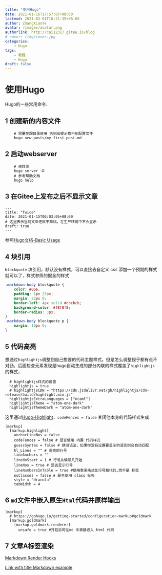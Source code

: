 ```yaml
---
title: "使用Hugo"
date: 2021-01-16T17:57:07+08:00
lastmod: 2021-02-01T18:21:35+08:00
author: ZhangXiaoYe
avatar: /images/avatar.png
authorlink: http://cai12317.gitee.io/blog
# cover: /img/cover.jpg
categories:
    - Hugo
tags:
    - 教程
    - Hugo
draft: false
---
```


# 使用Hugo

Hugo的一些常用命令.

<!--more-->

## 1 创建新的内容文件

```
    # 需要在跟目录使用 否则会提示找不到配置文件
    hugo new posts/my-first-post.md
```

## 2 启动webserver

```
    # 根目录
    hugo server -D
    # 参考帮助文档
    hugo help
```


## 3 在Gitee上发布之后不显示文章

```
---
title: "Twice"
date: 2021-01-15T00:03:05+08:00
# 这里表示当前文章还属于草稿，在生产环境中不会显示
draft: true
---
```
参照[Hugo文档-Basic Usage](https://gohugo.io/getting-started/usage/#draft-future-and-expired-content)


## 4 块引用
`blockquote` 块引用，默认没有样式，可以直接去自定义 css 添加一个预期的样式就可以了，样式参照的掘金的样式

``` css
.markdown-body blockquote {
    color: #666;
    padding: 1px 23px;
    margin: 22px 0;
    border-left: 4px solid #cbcbcb;
    background-color: #f8f8f8;
    border-radius: 3px;
}
.markdown-body blockquote p {
    margin: 10px 0;
}

```

## 5 代码高亮

想通过`highlightjs`调整到自己想要的代码主题样式，但是怎么调整视乎都有点不对劲，后面检查元素发现是hugo自动生成的部分内联的样式覆盖了`highlightjs`的样式，

```
  # highlightjs样式的设置
  highlightjs = true
  # highlightjsCDN = "https://cdn.jsdelivr.net/gh/highlightjs/cdn-release/build/highlight.min.js"
  highlightjsExtraLanguages = ["ocaml"]
  highlightjsTheme = "atom-one-dark"
  highlightjsThemeDark = "atom-one-dark"
```
这里通过[Hugo-Highlight](https://gohugo.io/getting-started/configuration-markup#highlight)，`codeFences = false` 关闭他本身的代码样式生成

```
[markup]
  [markup.highlight]
    anchorLineNos = false
    codeFences = false # 是否使用 内置 代码样式
    guessSyntax = false # 猜测语法，如果你没有设置要显示的语言则会自动匹配
    hl_Lines = "" # 高亮的行号
    lineAnchors = ""
    lineNoStart = 1 # 行号从编号几开始
    lineNos = true # 是否显示行号
    lineNumbersInTable = true #使用表来格式化行号和代码,而不是 标签
    noClasses = false # 是否使用 class 标签
    style = "dracula"
    tabWidth = 4
```

## 6 `md`文件中嵌入原生`Html`代码并原样输出

```
[markup]
  # https://gohugo.io/getting-started/configuration-markup#goldmark
  [markup.goldmark]
    [markup.goldmark.renderer]
      unsafe = true #开启后可在md 中直接嵌入 html 代码
```

## 7 文章A标签渲染
[Markdown Render Hooks](https://gohugo.io/getting-started/configuration-markup/#markdown-render-hooks)

[Link with title Markdown example](https://gohugo.io/getting-started/configuration-markup/#link-with-title-markdown-example)
